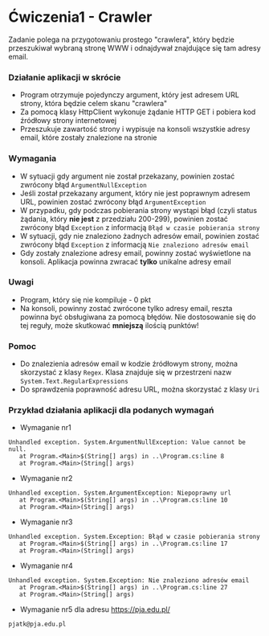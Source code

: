 # Ćwiczenia1 - Crawler
Zadanie polega na przygotowaniu prostego "crawlera", który będzie przeszukiwał wybraną stronę WWW i odnajdywał znajdujące się tam adresy email.

### Działanie aplikacji w skrócie
- Program otrzymuje pojedynczy argument, który jest adresem URL strony, która będzie celem skanu "crawlera"
- Za pomocą klasy HttpClient wykonuje żądanie HTTP GET i pobiera kod źródłowy strony internetowej
- Przeszukuje zawartość strony i wypisuje na konsoli wszystkie adresy email, które zostały znalezione na stronie

### Wymagania 
- W sytuacji gdy argument nie został przekazany, powinien zostać zwrócony błąd `ArgumentNullException`
- Jeśli został przekazany argument, który nie jest poprawnym adresem URL, powinien zostać zwrócony błąd `ArgumentException`
- W przypadku, gdy podczas pobierania strony wystąpi błąd (czyli status żądania, który **nie jest** z przedziału 200-299), powinien zostać zwrócony błąd `Exception` z informacją `Błąd w czasie pobierania strony`
- W sytuacji, gdy nie znaleziono żadnych adresów email, powinien zostać zwrócony błąd `Exception` z informacją `Nie znaleziono adresów email`
- Gdy zostały znalezione adresy email, powinny zostać wyświetlone na konsoli. Aplikacja powinna zwracać **tylko** unikalne adresy email

### Uwagi
- Program, który się nie kompiluje - 0 pkt
- Na konsoli, powinny zostać zwrócone tylko adresy email, reszta powinna być obsługiwana za pomocą błędów. Nie dostosowanie się do tej reguły, może skutkować **mniejszą** ilością punktów!

### Pomoc
- Do znalezienia adresów email w kodzie źródłowym strony, można skorzystać z klasy `Regex`. Klasa znajduje się w przestrzeni nazw `System.Text.RegularExpressions`
- Do sprawdzenia poprawność adresu URL, można skorzystać z klasy `Uri`

### Przykład działania aplikacji dla podanych wymagań
- Wymaganie nr1
```
Unhandled exception. System.ArgumentNullException: Value cannot be null.
   at Program.<Main>$(String[] args) in ..\Program.cs:line 8
   at Program.<Main>(String[] args)
```
- Wymaganie nr2
```
Unhandled exception. System.ArgumentException: Niepoprawny url
   at Program.<Main>$(String[] args) in ..\Program.cs:line 10
   at Program.<Main>(String[] args)
```
- Wymaganie nr3
```
Unhandled exception. System.Exception: Błąd w czasie pobierania strony
   at Program.<Main>$(String[] args) in ..\Program.cs:line 17
   at Program.<Main>(String[] args)
```
- Wymaganie nr4
```
Unhandled exception. System.Exception: Nie znaleziono adresów email
   at Program.<Main>$(String[] args) in ..\Program.cs:line 27
   at Program.<Main>(String[] args)
```
- Wymaganie nr5 dla adresu https://pja.edu.pl/
```
pjatk@pja.edu.pl
```